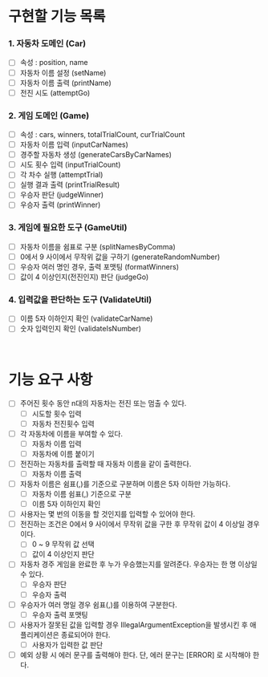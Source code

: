 # 구현할 기능 목록

### 1. 자동차 도메인 (Car)

- [ ] 속성 : position, name
- [ ] 자동차 이름 설정 (setName)
- [ ] 자동차 이름 출력 (printName)
- [ ] 전진 시도 (attemptGo)

### 2. 게임 도메인 (Game)

- [ ] 속성 : cars, winners, totalTrialCount, curTrialCount
- [ ] 자동차 이름 입력 (inputCarNames)
- [ ] 경주할 자동차 생성 (generateCarsByCarNames)
- [ ] 시도 횟수 입력 (inputTrialCount)
- [ ] 각 차수 실행 (attemptTrial)
- [ ] 실행 결과 출력 (printTrialResult)
- [ ] 우승자 판단 (judgeWinner)
- [ ] 우승자 출력 (printWinner)

### 3. 게임에 필요한 도구 (GameUtil)

- [ ] 자동차 이름을 쉼표로 구분 (splitNamesByComma)
- [ ] 0에서 9 사이에서 무작위 값을 구하기 (generateRandomNumber)
- [ ] 우승자 여러 명인 경우, 출력 포맷팅 (formatWinners)
- [ ] 값이 4 이상인지(전진인지) 판단 (judgeGo)

### 4. 입력값을 판단하는 도구 (ValidateUtil)

- [ ] 이름 5자 이하인지 확인 (validateCarName)
- [ ] 숫자 입력인지 확인 (validateIsNumber)

<br>

# 기능 요구 사항

- [ ] 주어진 횟수 동안 n대의 자동차는 전진 또는 멈출 수 있다.
    - [ ] 시도할 횟수 입력
    - [ ] 자동차 전진횟수 입력
- [ ] 각 자동차에 이름을 부여할 수 있다.
    - [ ] 자동차 이름 입력
    - [ ] 자동차에 이름 붙이기
- [ ] 전진하는 자동차를 출력할 때 자동차 이름을 같이 출력한다.
    - [ ] 자동차 이름 출력
- [ ] 자동차 이름은 쉼표(,)를 기준으로 구분하며 이름은 5자 이하만 가능하다.
    - [ ] 자동차 이름 쉼표(,) 기준으로 구분
    - [ ] 이름 5자 이하인지 확인
- [ ] 사용자는 몇 번의 이동을 할 것인지를 입력할 수 있어야 한다.
- [ ] 전진하는 조건은 0에서 9 사이에서 무작위 값을 구한 후 무작위 값이 4 이상일 경우이다.
    - [ ] 0 ~ 9 무작위 값 선택
    - [ ] 값이 4 이상인지 판단
- [ ] 자동차 경주 게임을 완료한 후 누가 우승했는지를 알려준다. 우승자는 한 명 이상일 수 있다.
    - [ ] 우승자 판단
    - [ ] 우승자 출력
- [ ] 우승자가 여러 명일 경우 쉼표(,)를 이용하여 구분한다.
    - [ ] 우승자 출력 포맷팅
- [ ] 사용자가 잘못된 값을 입력할 경우 IllegalArgumentException을 발생시킨 후 애플리케이션은 종료되어야 한다.
    - [ ] 사용자가 입력한 값 판단
- [ ] 예외 상황 시 에러 문구를 출력해야 한다. 단, 에러 문구는 [ERROR] 로 시작해야 한다.